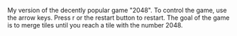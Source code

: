My version of the decently popular game "2048". To control the game, use the arrow keys. Press r or the restart button to restart. The goal of the game is to merge tiles until you reach a tile with the number 2048.
